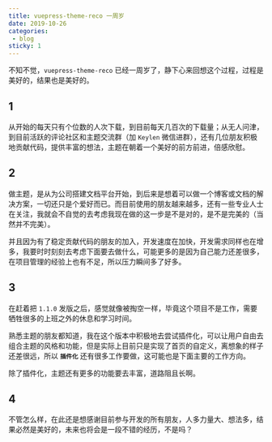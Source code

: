 ```yaml
---
title: vuepress-theme-reco 一周岁
date: 2019-10-26
categories:
 - blog
sticky: 1
---
```


不知不觉，`vuepress-theme-reco` 已经一周岁了，静下心来回想这个过程，过程是美好的，结果也是美好的。

<!-- more -->

## 1

从开始的每天只有个位数的人次下载，到目前每天几百次的下载量；从无人问津，到目前活跃的评论社区和主题交流群（加 `Keylen` 微信进群），还有几位朋友积极地贡献代码，提供丰富的想法，主题在朝着一个美好的前方前进，倍感欣慰。

## 2

做主题，是从为公司搭建文档平台开始，到后来是想着可以做一个博客或文档的解决方案，一切还只是个爱好而已。而目前使用的朋友越来越多，还有一些专业人士在关注，我就会不自觉的去考虑我现在做的这一步是不是对的，是不是完美的（当然并不完美）。

并且因为有了稳定贡献代码的朋友的加入，开发速度在加快，开发需求同样也在增多，我要时时刻刻去考虑下面要去做什么，可能更多的是因为自己能力还差很多，在项目管理的经验上也有不足，所以压力瞬间多了好多。

## 3

在赶着把 `1.1.0` 发版之后，感觉就像被掏空一样，毕竟这个项目不是工作，需要牺牲很多的上班之外的休息和学习时间。

熟悉主题的朋友都知道，我在这个版本中积极地去尝试插件化，可以让用户自由去组合主题的风格和功能，但是实际上目前只是实现了首页的自定义，离想象的样子还差很远，所以 **`插件化`** 还有很多工作要做，这可能也是下面主要的工作方向。

除了插件化，主题还有更多的功能要去丰富，道路阻且长啊。

## 4

不管怎么样，在此还是想感谢目前参与开发的所有朋友，人多力量大、想法多，结果必然是美好的，未来也将会是一段不错的经历，不是吗？